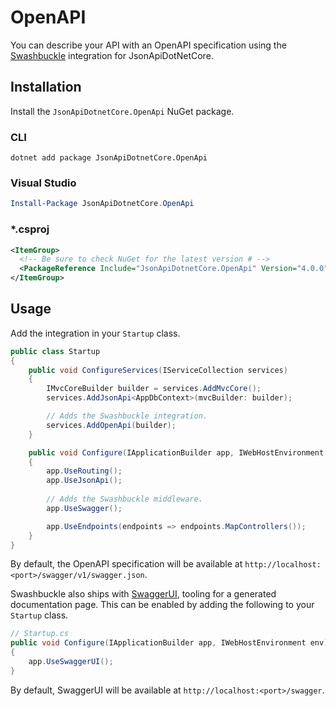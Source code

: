 # OpenAPI

You can describe your API with an OpenAPI specification using the [Swashbuckle](https://github.com/domaindrivendev/Swashbuckle.AspNetCore) integration for JsonApiDotNetCore. 

## Installation

Install the `JsonApiDotnetCore.OpenApi` NuGet package.

### CLI

```
dotnet add package JsonApiDotnetCore.OpenApi
```

### Visual Studio

```powershell
Install-Package JsonApiDotnetCore.OpenApi
```

### *.csproj

```xml
<ItemGroup>
  <!-- Be sure to check NuGet for the latest version # -->
  <PackageReference Include="JsonApiDotnetCore.OpenApi" Version="4.0.0" />
</ItemGroup>
```

## Usage

Add the integration in your `Startup` class.

```c#
public class Startup
{
    public void ConfigureServices(IServiceCollection services)
    {
        IMvcCoreBuilder builder = services.AddMvcCore();
        services.AddJsonApi<AppDbContext>(mvcBuilder: builder);

	    // Adds the Swashbuckle integration.
	    services.AddOpenApi(builder);
    }

    public void Configure(IApplicationBuilder app, IWebHostEnvironment env)
    {
        app.UseRouting();
        app.UseJsonApi();
        
        // Adds the Swashbuckle middleware.
        app.UseSwagger();

        app.UseEndpoints(endpoints => endpoints.MapControllers());
    }
}
```

By default, the OpenAPI specification will be available at `http://localhost:<port>/swagger/v1/swagger.json`.

Swashbuckle also ships with [SwaggerUI](https://swagger.io/tools/swagger-ui/), tooling for a generated documentation page. This can be enabled by adding the following to your `Startup` class. 

```c#
// Startup.cs
public void Configure(IApplicationBuilder app, IWebHostEnvironment env)
{
    app.UseSwaggerUI();
}
```

By default, SwaggerUI will be available at `http://localhost:<port>/swagger`.

